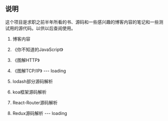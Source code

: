 ## 说明

这个项目是求职之前半年所看的书、源码和一些感兴趣的博客内容的笔记和一些测试用的源代码。以供以后查阅使用。

1. 博客内容

2. 《你不知道的JavaScript》

3. 《图解HTTP》

4. 《图解TCP/IP》 --- loading

5. lodash部分源码解析

6. koa框架源码解析

7. React-Router源码解析

8. Redux源码解析  --- loading